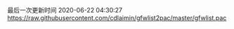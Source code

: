 最后一次更新时间 2020-06-22 04:30:27
https://raw.githubusercontent.com/cdlaimin/gfwlist2pac/master/gfwlist.pac

